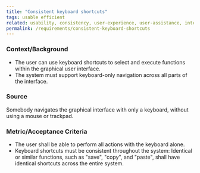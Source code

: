 ```yaml
---
title: "Consistent keyboard shortcuts"
tags: usable efficient
related: usability, consistency, user-experience, user-assistance, interaction-capability
permalink: /requirements/consistent-keyboard-shortcuts
---
```


<div class="quality-requirement" markdown="1">


### Context/Background

* The user can use keyboard shortcuts to select and execute functions within the graphical user interface.
* The system must support keyboard-only navigation across all parts of the interface.

### Source
Somebody navigates the graphical interface with only a keyboard, without using a mouse or trackpad.

### Metric/Acceptance Criteria

* The user shall be able to perform all actions with the keyboard alone.
* Keyboard shortcuts must be consistent throughout the system: 
Identical or similar functions, such as "save", "copy", and "paste", shall have identical shortcuts across the entire system.

</div><br>



